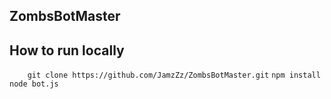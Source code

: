 ## ZombsBotMaster
 ## How to run locally
 ```    git clone https://github.com/JamzZz/ZombsBotMaster.git```
 ```npm install```
 ```node bot.js```
 
